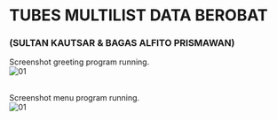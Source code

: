 # TUBES MULTILIST DATA BEROBAT
###  (SULTAN KAUTSAR & BAGAS ALFITO PRISMAWAN)

Screenshot greeting program running. <br>
![01](https://github.com/svzax/TubesMultiLinklist_ASD_DataBerobat/blob/master/Data%20Berobat/img/1.png) <br><br>

Screenshot menu program running. <br>
![01](https://github.com/svzax/TubesMultiLinklist_ASD_DataBerobat/blob/master/Data%20Berobat/img/2.png) <br><br>
